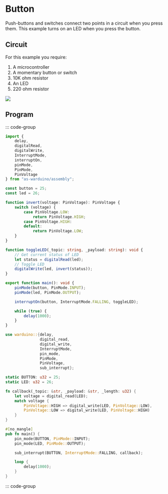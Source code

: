 # Button

Push-buttons and switches connect two points in a circuit when you press them.
This example turns on an LED when you press the button.

## Circuit

For this example you require:

1. A microcontroller
2. A momentary button or switch
3. 10K ohm resistor
4. An LED
5. 220 ohm resistor

<img src="/images/button-circuit.svg" class="circuit">

## Program

::: code-group
```ts [AS]
import {
    delay,
    digitalRead,
    digitalWrite,
    InterruptMode,
    interruptOn,
    pinMode,
    PinMode,
    PinVoltage
} from "as-warduino/assembly";

const button = 25;
const led = 26;

function invert(voltage: PinVoltage): PinVoltage {
    switch (voltage) {
        case PinVoltage.LOW:
            return PinVoltage.HIGH;
        case PinVoltage.HIGH:
        default:
            return PinVoltage.LOW;
    }
}

function toggleLED(_topic: string, _payload: string): void {
    // Get current status of LED
    let status = digitalRead(led);
    // Toggle LED
    digitalWrite(led, invert(status));
}

export function main(): void {
    pinMode(button, PinMode.INPUT);
    pinMode(led, PinMode.OUTPUT);

    interruptOn(button, InterruptMode.FALLING, toggleLED);

    while (true) {
        delay(1000);
    }
}
```

```rust [Rust]
use warduino::{delay,
               digital_read,
               digital_write,
               InterruptMode,
               pin_mode,
               PinMode,
               PinVoltage,
               sub_interrupt};

static BUTTON: u32 = 25;
static LED: u32 = 26;

fn callback(_topic: &str, _payload: &str, _length: u32) {
    let voltage = digital_read(LED);
    match voltage {
        PinVoltage::HIGH => digital_write(LED, PinVoltage::LOW),
        PinVoltage::LOW => digital_write(LED, PinVoltage::HIGH)
    }
}

#[no_mangle]
pub fn main() {
    pin_mode(BUTTON, PinMode::INPUT);
    pin_mode(LED, PinMode::OUTPUT);

    sub_interrupt(BUTTON, InterruptMode::FALLING, callback);

    loop {
        delay(1000);
    }
}
```
::: code-group
